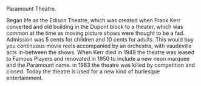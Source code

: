 Paramount Theatre. 

Began life as the Edison Theatre, which was created when Frank Kerr converted and old building in the Dupont block to a theater, which was common at the time as moving picture shows were thought to be a fad. Admission was 5 cents for children and 10 cents for adults. This would buy you continuous movie reels accompanied by an orchestra, with vaudeville acts in-between the shows. When Kerr died in 1948 the theatre was leased to Famous Players and renovated in 1950 to include a new neon marquee and the Paramount name. in 1983 the theatre was killed by competition and closed. Today the theatre is used for a new kind of burlesque entertainment.
